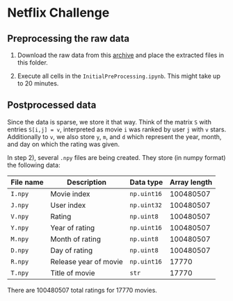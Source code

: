 # Netflix Challenge


## Preprocessing the raw data

1) Download the raw data from this [archive](https://archive.org/download/nf_prize_dataset.tar) and place the extracted files in this folder.

2) Execute all cells in the `InitialPreProcessing.ipynb`. This might take up to 20 minutes.

## Postprocessed data

Since the data is sparse, we store it that way. Think of the matrix `S` with entries `S[i,j] = v`, interpreted as movie `i` was ranked by user `j` with `v` stars. 
Additionally to `v`, we also store `y`, `m`, and `d` which represent the year, month, and day on which the rating was given.

In step 2), several `.npy` files are being created. They store (in numpy format) the following data:

| File name     | Description           | Data type     | Array length |
| ------------- | -------------         | ------------- | -------------|
| `I.npy`       | Movie index           | `np.uint16`   | 100480507    |
| `J.npy`       | User index            | `np.uint32`   | 100480507    |
| `V.npy`       | Rating                | `np.uint8`    | 100480507    |
| `Y.npy`       | Year of rating        | `np.uint16`   | 100480507    |
| `M.npy`       | Month of rating       | `np.uint8`    | 100480507    |
| `D.npy`       | Day of rating         | `np.uint8`    | 100480507    |
| `R.npy`       | Release year of movie | `np.uint16`   | 17770        |
| `T.npy`       | Title of movie        | `str`         | 17770        |

There are 100480507 total ratings for 17770 movies.


